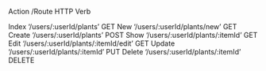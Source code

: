 Action	/Route	                            HTTP Verb

Index	 ‘/users/:userId/plants’	              GET
New	   ‘/users/:userId/plants/new’	          GET
Create ‘/users/:userId/plants’	              POST
Show	 ‘/users/:userId/plants/:itemId’	      GET
Edit	 ‘/users/:userId/plants/:itemId/edit’	GET
Update ‘/users/:userId/plants/:itemId’	      PUT
Delete ‘/users/:userId/plants/:itemId’	      DELETE
